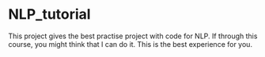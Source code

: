 # NLP_tutorial
This project gives the best practise project with code for NLP.
If through this course, you might think that I can do it.
This is the best experience for you.
